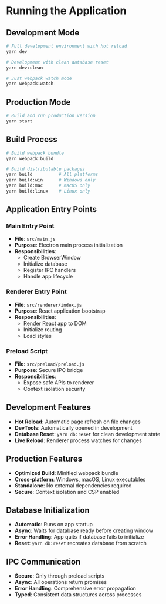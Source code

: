 # Running the Application

## Development Mode

```bash
# Full development environment with hot reload
yarn dev

# Development with clean database reset
yarn dev:clean

# Just webpack watch mode
yarn webpack:watch
```

## Production Mode

```bash
# Build and run production version
yarn start
```

## Build Process

```bash
# Build webpack bundle
yarn webpack:build

# Build distributable packages
yarn build          # All platforms
yarn build:win      # Windows only
yarn build:mac      # macOS only
yarn build:linux    # Linux only
```

## Application Entry Points

### Main Entry Point

- **File**: `src/main.js`
- **Purpose**: Electron main process initialization
- **Responsibilities**:
  - Create BrowserWindow
  - Initialize database
  - Register IPC handlers
  - Handle app lifecycle

### Renderer Entry Point

- **File**: `src/renderer/index.js`
- **Purpose**: React application bootstrap
- **Responsibilities**:
  - Render React app to DOM
  - Initialize routing
  - Load styles

### Preload Script

- **File**: `src/preload/preload.js`
- **Purpose**: Secure IPC bridge
- **Responsibilities**:
  - Expose safe APIs to renderer
  - Context isolation security

## Development Features

- **Hot Reload**: Automatic page refresh on file changes
- **DevTools**: Automatically opened in development
- **Database Reset**: `yarn db:reset` for clean development state
- **Live Reload**: Renderer process watches for changes

## Production Features

- **Optimized Build**: Minified webpack bundle
- **Cross-platform**: Windows, macOS, Linux executables
- **Standalone**: No external dependencies required
- **Secure**: Context isolation and CSP enabled

## Database Initialization

- **Automatic**: Runs on app startup
- **Async**: Waits for database ready before creating window
- **Error Handling**: App quits if database fails to initialize
- **Reset**: `yarn db:reset` recreates database from scratch

## IPC Communication

- **Secure**: Only through preload scripts
- **Async**: All operations return promises
- **Error Handling**: Comprehensive error propagation
- **Typed**: Consistent data structures across processes
